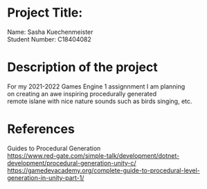 # Project Title:

Name: Sasha Kuechenmeister <br />
Student Number: C18404082

# Description of the project

For my 2021-2022 Games Engine 1 assignnment I am planning <br />
on creating an awe inspiring procedurally generated <br />
remote islane with nice nature sounds such as birds singing, etc. <br />

# References
Guides to Procedural Generation <br />
https://www.red-gate.com/simple-talk/development/dotnet-development/procedural-generation-unity-c/
https://gamedevacademy.org/complete-guide-to-procedural-level-generation-in-unity-part-1/
